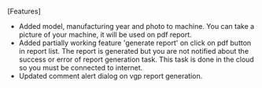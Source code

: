 [Features]
 - Added model, manufacturing year and  photo to machine. You can take a picture of your machine, it
   will be used on pdf report.
 - Added partially working feature 'generate report' on click on pdf button in report list.
   The report is generated but you are not notified about the success or error of report generation
   task. This task is done in the cloud so you must be connected to internet. 
 - Updated comment alert dialog on vgp report generation.